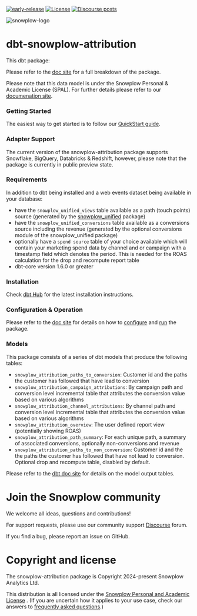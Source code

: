 [![early-release]][tracker-classification] [![License][license-image]][license] [![Discourse posts][discourse-image]][discourse]

![snowplow-logo](https://raw.githubusercontent.com/snowplow/dbt-snowplow-utils/main/assets/snowplow_logo.png)

# dbt-snowplow-attribution
This dbt package:


Please refer to the [doc site](https://docs.snowplow.io/docs/modeling-your-data/modeling-your-data-with-dbt/dbt-models/dbt-attribution-data-model/) for a full breakdown of the package.

Please note that this data model is under the Snowplow Personal & Academic License (SPAL). For further details please refer to our [documenation site](https://docs.snowplow.io/docs/contributing/personal-and-academic-license-faq/).

### Getting Started

The easiest way to get started is to follow our [QuickStart guide](https://docs.snowplow.io/docs/modeling-your-data/modeling-your-data-with-dbt/dbt-quickstart/attribution/).

### Adapter Support

The current version of the snowplow-attribution package supports Snowflake, BigQuery, Databricks & Redshift, however, please note that the package is currently in public preview state.

### Requirements

In addition to dbt being installed and a web events dataset being available in your database:

- have the `snowplow_unified_views` table available as a path (touch points) source (generated by the [snowplow_unified](https://github.com/snowplow/dbt-snowplow-unified) package)
- have the `snowplow_unified_conversions` table available as a conversions source including the revenue (generated by the optional conversions module of the snowplow_unified package)
- optionally have a `spend source` table of your choice available which will contain your marketing spend data by channel and or campaign with a timestamp field which denotes the period. This is needed for the ROAS calculation for the drop and recompute report table
- dbt-core version 1.6.0 or greater

### Installation

Check [dbt Hub](https://hub.getdbt.com/snowplow/snowplow_attribution/latest/) for the latest installation instructions.

### Configuration & Operation

Please refer to the [doc site](https://docs.snowplow.io/docs/modeling-your-data/modeling-your-data-with-dbt/) for details on how to [configure](https://docs.snowplow.io/docs/modeling-your-data/modeling-your-data-with-dbt/dbt-configuration/attribution/) and [run](https://docs.snowplow.io/docs/modeling-your-data/modeling-your-data-with-dbt/dbt-quickstart/attribution/) the package.

### Models

This package consists of a series of dbt models that produce the following tables:

- `snowplow_attribution_paths_to_conversion`: Customer id and the paths the customer has followed that have lead to conversion
- `snowplow_attribution_campaign_attributions`: By campaign path and conversion level incremental table that attributes the conversion value based on various algorithms
- `snowplow_attribution_channel_attributions`: By channel path and conversion level incremental table that attributes the conversion value based on various algorithms
- `snowplow_attribution_overview`: The user defined report view (potentially showing ROAS)
- `snowplow_attribution_path_summary`: For each unique path, a summary of associated conversions, optionally non-conversions and revenue
- `snowplow_attribution_paths_to_non_conversion`: Customer id and the the paths the customer has followed that have not lead to conversion. Optional drop and recompute table, disabled by default.

Please refer to the [dbt doc site](https://snowplow.github.io/dbt-snowplow-attribution/#!/overview/snowplow_attribution) for details on the model output tables.

# Join the Snowplow community

We welcome all ideas, questions and contributions!

For support requests, please use our community support [Discourse][discourse] forum.

If you find a bug, please report an issue on GitHub.

# Copyright and license

The snowplow-attribution package is Copyright 2024-present Snowplow Analytics Ltd.

This distribution is all licensed under the [Snowplow Personal and Academic License][license] . (If you are uncertain how it applies to your use case, check our answers to [frequently asked questions](https://docs.snowplow.io/docs/contributing/personal-and-academic-license-faq/).)

[license]: https://docs.snowplow.io/personal-and-academic-license-1.0/
[license-image]: http://img.shields.io/badge/license-Snowplow--Personal--and--Academic--1-blue.svg?style=flat
[tracker-classification]: https://docs.snowplow.io/docs/collecting-data/collecting-from-own-applications/tracker-maintenance-classification/
[early-release]: https://img.shields.io/static/v1?style=flat&label=Snowplow&message=Early%20Release&color=014477&labelColor=9ba0aa&logo=data:image/png;base64,iVBORw0KGgoAAAANSUhEUgAAABAAAAAQCAMAAAAoLQ9TAAAAeFBMVEVMaXGXANeYANeXANZbAJmXANeUANSQAM+XANeMAMpaAJhZAJeZANiXANaXANaOAM2WANVnAKWXANZ9ALtmAKVaAJmXANZaAJlXAJZdAJxaAJlZAJdbAJlbAJmQAM+UANKZANhhAJ+EAL+BAL9oAKZnAKVjAKF1ALNBd8J1AAAAKHRSTlMAa1hWXyteBTQJIEwRgUh2JjJon21wcBgNfmc+JlOBQjwezWF2l5dXzkW3/wAAAHpJREFUeNokhQOCA1EAxTL85hi7dXv/E5YPCYBq5DeN4pcqV1XbtW/xTVMIMAZE0cBHEaZhBmIQwCFofeprPUHqjmD/+7peztd62dWQRkvrQayXkn01f/gWp2CrxfjY7rcZ5V7DEMDQgmEozFpZqLUYDsNwOqbnMLwPAJEwCopZxKttAAAAAElFTkSuQmCC
[tracker-docs]: https://docs.snowplow.io/docs/collecting-data/collecting-from-own-applications/javascript-trackers/
[webpage-context]: https://docs.snowplow.io/docs/collecting-data/collecting-from-own-applications/javascript-trackers/javascript-tracker/javascript-tracker-v3/tracker-setup/initialization-options/#adding-predefined-contexts
[dbt-package-docs]: https://docs.getdbt.com/docs/building-a-dbt-project/package-management
[discourse-image]: https://img.shields.io/discourse/posts?server=https%3A%2F%2Fdiscourse.snowplow.io%2F
[discourse]: http://discourse.snowplow.io/
